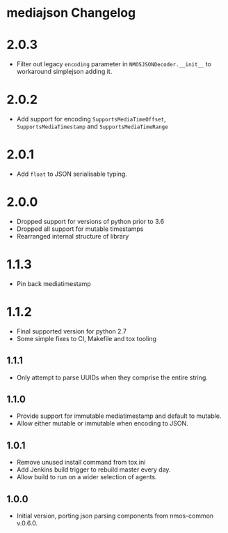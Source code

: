 # mediajson Changelog

# 2.0.3
- Filter out legacy `encoding` parameter in `NMOSJSONDecoder.__init__` to workaround simplejson adding it.

# 2.0.2
- Add support for encoding `SupportsMediaTimeOffset`, `SupportsMediaTimestamp` and `SupportsMediaTimeRange`

# 2.0.1
- Add `float` to JSON serialisable typing.

# 2.0.0
- Dropped support for versions of python prior to 3.6
- Dropped all support for mutable timestamps
- Rearranged internal structure of library

# 1.1.3
- Pin back mediatimestamp

# 1.1.2
- Final supported version for python 2.7
- Some simple fixes to CI, Makefile and tox tooling

## 1.1.1
- Only attempt to parse UUIDs when they comprise the entire string.

## 1.1.0
- Provide support for immutable mediatimestamp and default to mutable.
- Allow either mutable or immutable when encoding to JSON.

## 1.0.1
- Remove unused install command from tox.ini
- Add Jenkins build trigger to rebuild master every day.
- Allow build to run on a wider selection of agents.

## 1.0.0
- Initial version, porting json parsing components from nmos-common v.0.6.0.
